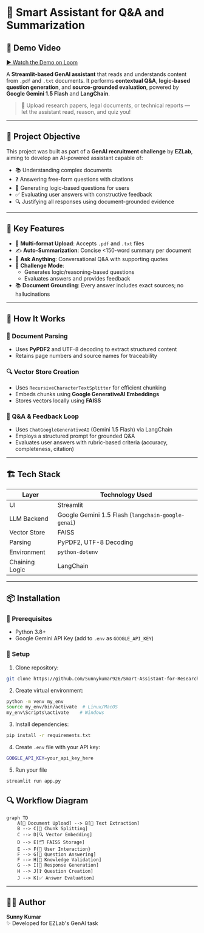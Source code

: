 # 🤖 Smart Assistant for Q&A and Summarization

## 🎥 Demo Video

[▶️ Watch the Demo on Loom](https://www.loom.com/share/50a709f000e54135bf61690752936a9b)

A **Streamlit-based GenAI assistant** that reads and understands content from `.pdf` and `.txt` documents. It performs **contextual Q&A**, **logic-based question generation**, and **source-grounded evaluation**, powered by **Google Gemini 1.5 Flash** and **LangChain**.

> 📁 Upload research papers, legal documents, or technical reports — let the assistant read, reason, and quiz you!

---

## 🎯 Project Objective

This project was built as part of a **GenAI recruitment challenge** by **EZLab**, aiming to develop an AI-powered assistant capable of:

- 📚 Understanding complex documents  
- ❓ Answering free-form questions with citations  
- 🧠 Generating logic-based questions for users  
- ✅ Evaluating user answers with constructive feedback  
- 🔍 Justifying all responses using document-grounded evidence  

---

## 🚀 Key Features

- 📄 **Multi-format Upload**: Accepts `.pdf` and `.txt` files  
- ✍️ **Auto-Summarization**: Concise <150-word summary per document  
- 💬 **Ask Anything**: Conversational Q&A with supporting quotes  
- 🧠 **Challenge Mode**:  
  - Generates logic/reasoning-based questions  
  - Evaluates answers and provides feedback  
- 📚 **Document Grounding**: Every answer includes exact sources; no hallucinations  

---

## 🧠 How It Works

### 📝 Document Parsing
- Uses **PyPDF2** and UTF-8 decoding to extract structured content  
- Retains page numbers and source names for traceability  

### 🔍 Vector Store Creation
- Uses `RecursiveCharacterTextSplitter` for efficient chunking  
- Embeds chunks using **Google GenerativeAI Embeddings**  
- Stores vectors locally using **FAISS**  

### 💬 Q&A & Feedback Loop
- Uses `ChatGoogleGenerativeAI` (Gemini 1.5 Flash) via LangChain  
- Employs a structured prompt for grounded Q&A  
- Evaluates user answers with rubric-based criteria (accuracy, completeness, citation)  

---

## 🏗️ Tech Stack

| Layer         | Technology Used                         |
|---------------|------------------------------------------|
| UI            | Streamlit                                |
| LLM Backend   | Google Gemini 1.5 Flash (`langchain-google-genai`) |
| Vector Store  | FAISS                                     |
| Parsing       | PyPDF2, UTF-8 Decoding                   |
| Environment   | `python-dotenv`                          |
| Chaining Logic| LangChain                                |

---

## 📦 Installation

### 🧰 Prerequisites

- Python 3.8+
- Google Gemini API Key (add to `.env` as `GOOGLE_API_KEY`)

### 🔧 Setup
1. Clone repository:
```bash
git clone https://github.com/Sunnykumar926/Smart-Assistant-for-Research-Summarization
```
2. Create virtual environment:
```bash
python -m venv my_env
source my_env/bin/activate  # Linux/MacOS
my_env\Scripts\activate    # Windows
```
3. Install dependencies:
```bash
pip install -r requirements.txt
```
4. Create `.env` file with your API key:
```bash
GOOGLE_API_KEY=your_api_key_here
```
5. Run your file
```bash
streamlit run app.py
```
## 🔍 Workflow Diagram

```mermaid
graph TD
    A[📂 Document Upload] --> B[📝 Text Extraction]
    B --> C[🔗 Chunk Splitting]
    C --> D[🔍 Vector Embedding]
    D --> E[🗂️ FAISS Storage]
    E --> F{🤖 User Interaction}
    F --> G[💬 Question Answering]
    F --> H[🧠 Knowledge Validation]
    G --> I[📝 Response Generation]
    H --> J[❓ Question Creation]
    J --> K[✅ Answer Evaluation]
```
---
## 👨‍💻 Author

**Sunny Kumar**  
✨ Developed for EZLab's GenAI task








